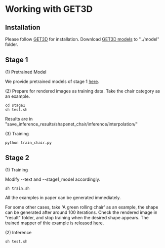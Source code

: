 # Working with GET3D

## Installation

Please follow [GET3D](https://github.com/nv-tlabs/GET3D) for installation. Download [GET3D models](https://drive.google.com/drive/folders/1oJ-FmyVYjIwBZKDAQ4N1EEcE9dJjumdW) to "../model" folder. 



## Stage 1

(1) Pretrained Model

We provide pretrained models of stage 1 [here](). 

(2) Prepare for rendered images as training data. Take the chair category as an example. 

```
cd stage1
sh test.sh
```

Results are in "save_inference_results/shapenet_chair/inference/interpolation/"

(3) Training

```
python train_chair.py
```

## Stage 2

(1) Training

Modify --text and --stage1_model accordingly. 

```
sh train.sh
```

All the examples in paper can be generated immediately. 

For some other cases, take 'A green rolling chair' as an example, the shape can be generated after around 100 iterations. Check the rendered image in "result" folder, and stop training when the desired shape appears. The trained mapper of thie example is released [here]().

(2) Inference

```
sh test.sh
```


